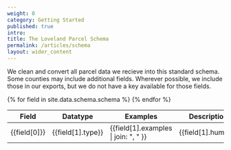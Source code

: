 ```yaml
---
weight: 0
category: Getting Started
published: true
intro: 
title: The Loveland Parcel Schema
permalink: /articles/schema
layout: wider_content
---
```


We clean and convert all parcel data we recieve into this standard schema. Some counties may include additional fields. Wherever possible, we include those in our exports, but we do not have a key available for those fields. 

<table>
  <thead>
    <tr>
      <th>Field</th>
      <th>Datatype</th>
      <th>Examples</th>
      <th>Description</th>
    </tr>
  </thead>
  <tbody>
  {% for field in site.data.schema.schema %}
    <tr>
      <td class="code"><a name="{{field[0]}}">{{field[0]}}</a></td>
      <td class="code">{{field[1].type}}</td>
      <td>{{field[1].examples | join: ", " }}</td>
      <td>{{field[1].human}}</td>
    </tr>
  {% endfor %}
  </tbody>
</table>
